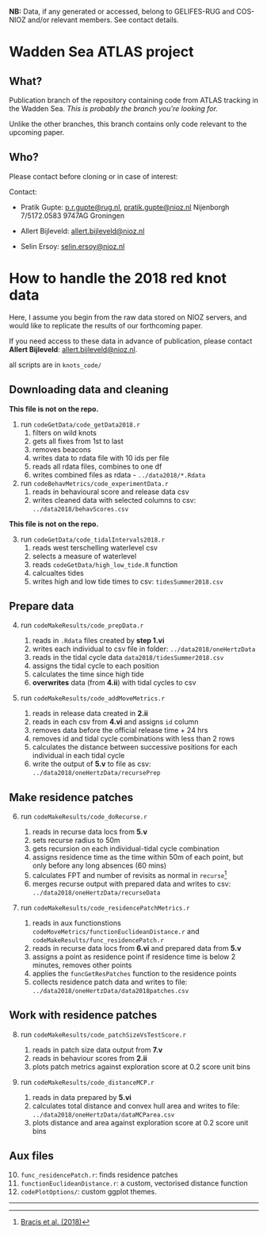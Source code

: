 **NB:** Data, if any generated or accessed, belong to GELIFES-RUG and COS-NIOZ and/or relevant members. See contact details.

# Wadden Sea ATLAS project

## What?

Publication branch of the repository containing code from ATLAS tracking in the Wadden Sea. *This is probably the branch you're looking for.*

Unlike the other branches, this branch contains only code relevant to the upcoming paper.

## Who?

Please contact before cloning or in case of interest:

Contact:
- Pratik Gupte: p.r.gupte@rug.nl, pratik.gupte@nioz.nl
  Nijenborgh 7/5172.0583 9747AG Groningen

- Allert Bijleveld: allert.bijleveld@nioz.nl

- Selin Ersoy: selin.ersoy@nioz.nl

# How to handle the 2018 red knot data

Here, I assume you begin from the raw data stored on NIOZ servers, and would like to replicate the results of our forthcoming paper. 

If you need access to these data in advance of publication, please contact **Allert Bijleveld**: allert.bijleveld@nioz.nl.

all scripts are in `knots_code/`

## Downloading data and cleaning

**This file is not on the repo.**

1. run `codeGetData/code_getData2018.r`
    1. filters on wild knots
    2. gets all fixes from 1st to last
    3. removes beacons
    4. writes data to rdata file with 10 ids per file
    5. reads all rdata files, combines to one df
    6. writes combined files as rdata - `../data2018/*.Rdata`
2. run `codeBehavMetrics/code_experimentData.r`
    1. reads in behavioural score and release data csv
    2. writes cleaned data with selected columns to csv: `../data2018/behavScores.csv`

**This file is not on the repo.**

3. run `codeGetData/code_tidalIntervals2018.r`
    1. reads west terschelling waterlevel csv
    2. selects a measure of waterlevel
    3. reads `codeGetData/high_low_tide.R` function
    4. calcualtes tides
    5. writes high and low tide times to csv: `tidesSummer2018.csv`

## Prepare data

4. run `codeMakeResults/code_prepData.r`
    1. reads in `.Rdata` files created by **step 1.vi**
    2. writes each individual to csv file in folder: `../data2018/oneHertzData`
    3. reads in the tidal cycle data `data2018/tidesSummer2018.csv`
    4. assigns the tidal cycle to each position
    5. calculates the time since high tide
    6. **overwrites** data (from **4.ii**) with tidal cycles to csv

5. run `codeMakeResults/code_addMoveMetrics.r`
    1. reads in release data created in **2.ii**
    2. reads in each csv from **4.vi** and assigns `id` column
    3. removes data before the official release time + 24 hrs
    4. removes id and tidal cycle combinations with less than 2 rows
    5. calculates the distance between successive positions for each individual in each tidal cycle
    6. write the output of **5.v** to file as csv: `../data2018/oneHertzData/recursePrep`

## Make residence patches

6. run `codeMakeResults/code_doRecurse.r`
    1. reads in recurse data locs from **5.v**
    2. sets recurse radius to 50m
    3. gets recursion on each individual-tidal cycle combination
    4. assigns residence time as the time within 50m of each point, but only before any long absences (60 mins)
    5. calculates FPT and number of revisits as normal in `recurse`[^1]
    6. merges recurse output with prepared data and writes to csv: `../data2018/oneHertzData/recurseData`

7. run `codeMakeResults/code_residencePatchMetrics.r`
    1. reads in aux functionstions `codeMoveMetrics/functionEuclideanDistance.r` and `codeMakeResults/func_residencePatch.r`
    2. reads in recurse data locs from **6.vi** and prepared data from **5.v**
    3. assigns a point as residence point if residence time is below 2 minutes, removes other points
    4. applies the `funcGetResPatches` function to the residence points
    5. collects residence patch data and writes to file: `../data2018/oneHertzData/data2018patches.csv`

## Work with residence patches

8. run `codeMakeResults/code_patchSizeVsTestScore.r`
    1. reads in patch size data output from **7.v**
    2. reads in behaviour scores from **2.ii**
    3. plots patch metrics against exploration score at 0.2 score unit bins

9. run `codeMakeResults/code_distanceMCP.r`
    1. reads in data prepared by **5.vi**
    2. calculates total distance and convex hull area and writes to file: `../data2018/oneHertzData/dataMCParea.csv`
    3. plots distance and area against exploration score at 0.2 score unit bins

## Aux files

10. `func_residencePatch.r`: finds residence patches
11. `functionEuclideanDistance.r`: a custom, vectorised distance function
12. `codePlotOptions/`: custom ggplot themes.

---

[^1]: [Bracis et al. (2018)](https://onlinelibrary.wiley.com/doi/abs/10.1111/ecog.03618)
